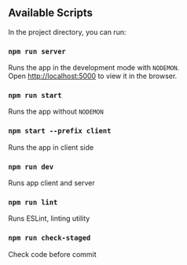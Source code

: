 ## Available Scripts

In the project directory, you can run:

### `npm run server`

Runs the app in the development mode with `NODEMON`.<br>
Open [http://localhost:5000](http://localhost:5000) to view it in the browser.

### `npm run start`

Runs the app without `NODEMON`

### `npm start --prefix client`

Runs the app in client side

### `npm run dev`

Runs app client and server

### `npm run lint`

Runs ESLint, linting utility

### `npm run check-staged`

Check code before commit
